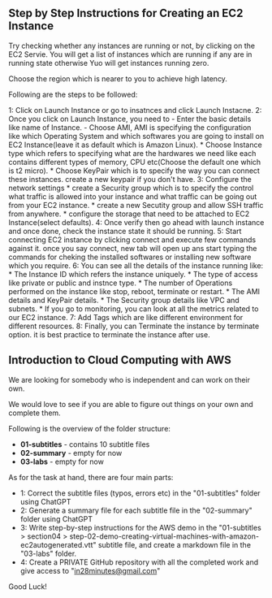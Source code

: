 ## Step by Step Instructions for Creating an EC2 Instance

Try checking whether any instances are running or not, by clicking on the EC2 Servie. You will get a list of instances which are running if any are in running state otherwise Yuo will get instances running zero.

Choose the region which is nearer to you to achieve high latency.

Following are the steps to be followed:

1: Click on Launch Instance or go to insatnces and click Launch Instacne.
2: Once you click on Launch Instance, you need to 
    - Enter the basic details like name of Instance.
    - Choose AMI, AMI is specifying the configuration like which Operating System and which softwares you are going to install on EC2 Instance(leave it as default which is Amazon Linux).
    * Choose Instance type which refers to specifying what are the hardwares we need like each contains different types of memory, CPU etc(Choose the default one which is t2 micro).
    * Choose KeyPair which is to specify the way you can connect these instances.
    create a new keypair if you don't have.
3: Configure the network settings
    * create a Security group which is to specify the control what traffic is allowed into your instance and what traffic can be going out from your EC2 instance.
    * create a new Secutity group and allow SSH traffic from anywhere.
    * configure the storage that need to be attached to EC2 Instance(select defaults).
4: Once verify then go ahead with launch instance and once done, check the instance state it should be running.
5: Start connecting EC2 instance by clicking connect and execute few commands against it.
    once you say connect, new tab will open up ans start typing the commands for cheking the installed softwares or installing new software which you require.
6: You can see all the details of the instance running like:
    * The Instance ID which refers the instance uniquely.
    * The type of access like private or public and instnce type.
    * The number of Operations performed on the instance like stop, reboot, terminate or restart.
    * The AMI details and KeyPair details.
    * The Security group details like VPC and subnets.
    * If you go to monitoring, you can look at all the metrics related to our EC2 instance.
7: Add Tags which are like different environment for different resources.
8: Finally, you can Terminate the instance by terminate option. it is best practice to terminate the instance after use.
## Introduction to Cloud Computing with AWS

We are looking for somebody who is independent and can work on their own. 

We would love to see if you are able to figure out things on your own and complete them.

Following is the overview of the folder structure:
- **01-subtitles** - contains 10 subtitle files
- **02-summary** - empty for now
- **03-labs** - empty for now

As for the task at hand, there are four main parts:
- 1: Correct the subtitle files (typos, errors etc) in the "01-subtitles" folder using ChatGPT
- 2: Generate a summary file for each subtitle file in the "02-summary" folder using ChatGPT
- 3: Write step-by-step instructions for the AWS demo in the "01-subtitles > section04 > step-02-demo-creating-virtual-machines-with-amazon-ec2autogenerated.vtt" subtitle file, and create a markdown file in the "03-labs" folder.
- 4: Create a PRIVATE GitHub repository with all the completed work and give access to "in28minutes@gmail.com"

Good Luck!
